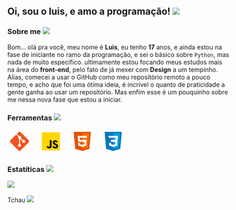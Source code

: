 <h2>
 Oi, sou o luis, e amo a programação! <img height="35" src="https://www.flaticon.com/svg/static/icons/svg/2572/2572535.svg"></img>
 </h2>
 <h3 align="left">
 Sobre me <img height="35" src="https://www.flaticon.com/svg/static/icons/svg/2949/2949755.svg"></img>
 </h3>
  <p align="left">
        Bom... olá pra você, meu nome é <strong>Luis</strong>, eu tenho <strong>17</strong> anos, e ainda estou na fase de iniciante no ramo da programação, e sei o básico sobre           <code>Python</code>, mas nada de muito especifico. ultimamente estou focando meus estudos mais na área do <strong>front-end</strong>, pelo fato de já mexer com                     <strong>Design</strong> a um tempinho. Alias, comecei a usar o GitHub como meu repositório remoto a pouco tempo, e acho que foi uma ótima ideia, é incrível o quanto de             praticidade a gente ganha ao usar um repositório. Mas enfim esse é um pouquinho sobre me nessa nova fase que estou a iniciar.
  </p>  
<h3 align="left">
 Ferramentas <img height="35" src="https://www.flaticon.com/svg/static/icons/svg/2491/2491783.svg"></img>
</h3>

<p align="left">
<code><img height="55" src="https://github.com/chandan-reddy-k/chandan-reddy-k/blob/master/assets/git.png"></code> &nbsp;&nbsp;
<code><img height="55" src="https://github.com/chandan-reddy-k/chandan-reddy-k/blob/master/assets/js.png"></code> &nbsp;&nbsp;
<code><img height="55" src="https://github.com/chandan-reddy-k/chandan-reddy-k/blob/master/assets/html.png"></code> &nbsp;&nbsp;
<code><img height="55" src="https://github.com/chandan-reddy-k/chandan-reddy-k/blob/master/assets/css.png"></code>
</p>

<h3>
   Estatíticas <img height="35" src="https://www.flaticon.com/svg/static/icons/svg/888/888074.svg"></img>
</h3>
<p align="left">
 <code><img src="https://github-readme-stats.vercel.app/api?username=NiziulLuizin&theme=dark&show_icons=true"></img></code>
</p>

Tchau <img height="35" src="https://www.flaticon.com/svg/static/icons/svg/3770/3770788.svg"></img>
